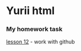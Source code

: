 

# Yurii html
### My homework task

[lesson 12](https://htmlfriend.github.io/github/ "My done homework") - work with github
